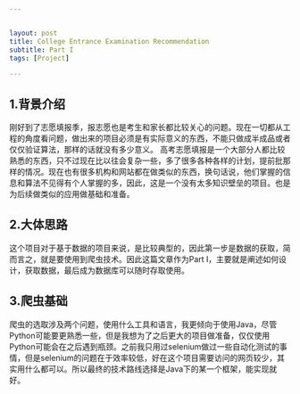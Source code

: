 ```yaml
---


layout: post
title: College Entrance Examination Recommendation
subtitle: Part I
tags: [Project]

---
```


<head>
    <script src="https://cdn.mathjax.org/mathjax/latest/MathJax.js?config=TeX-AMS-MML_HTMLorMML" type="text/javascript"></script>
    <script type="text/x-mathjax-config">
        MathJax.Hub.Config({
            tex2jax: {
            skipTags: ['script', 'noscript', 'style', 'textarea', 'pre'],
            inlineMath: [['$','$']]
            }
        });
    </script>
</head>




## 1.背景介绍

刚好到了志愿填报季，报志愿也是考生和家长都比较关心的问题。现在一切都从工程的角度看问题，做出来的项目必须是有实际意义的东西，不能只做成半成品或者仅仅验证算法，那样的话就没有多少意义。
高考志愿填报是一个大部分人都比较熟悉的东西，只不过现在比以往会复杂一些，多了很多各种各样的计划，提前批那样的情况。现在也有很多机构和网站都在做类似的东西，换句话说，他们掌握的信息和算法不见得有个人掌握的多，因此，这是一个没有太多知识壁垒的项目。也是为后续做类似的应用做基础和准备。

## 2.大体思路

这个项目对于基于数据的项目来说，是比较典型的，因此第一步是数据的获取，简而言之，就是要使用到爬虫技术。因此这篇文章作为Part I，主要就是阐述如何设计，获取数据，最后成为数据库可以随时存取使用。

## 3.爬虫基础

爬虫的选取涉及两个问题，使用什么工具和语言，我更倾向于使用Java，尽管Python可能要更熟悉一些，但是我想为了之后更大的项目做准备，仅仅使用Python可能会在之后遇到瓶颈。之前我只用过selenium做过一些自动化测试的事情，但是selenium的问题在于效率较低，好在这个项目需要访问的网页较少，其实用什么都可以。所以最终的技术路线选择是Java下的某一个框架，能实现就好。

